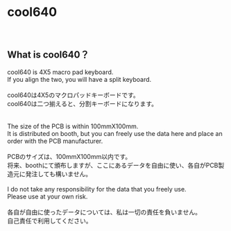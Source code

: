 # cool640

<br>

## What is cool640？

cool640 is 4X5 macro pad keyboard.
<br>
If you align the two, you will have a split keyboard.
<br><br>
cool640は4X5のマクロパッドキーボードです。
<br>
cool640は二つ揃えると、分割キーボードになります。
<br><br>
<br>
The size of the PCB is within 100mmX100mm.
<br>
It is distributed on booth, but you can freely use the data here and place an order with the PCB manufacturer.
<br><br>
PCBのサイズは、100mmX100mm以内です。
<br>
将来、boothにて頒布しますが、ここにあるデータを自由に使い、各自がPCB製造元に発注しても構いません。
<br><br>
I do not take any responsibility for the data that you freely use.
<br>
Please use at your own risk.
<br><br>
各自が自由に使ったデータについては、私は一切の責任を負いません。
<br>
自己責任で利用してください。
<br>




